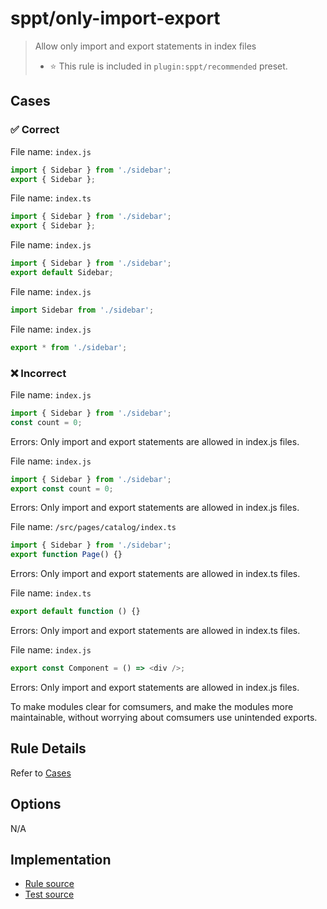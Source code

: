 <!--header-->

# sppt/only-import-export

> Allow only import and export statements in index files
>
> - ⭐️ This rule is included in `plugin:sppt/recommended` preset.

<!--header-->

<!--cases-->

## Cases

### ✅ Correct

File name: `index.js`

```ts
import { Sidebar } from './sidebar';
export { Sidebar };
```

File name: `index.ts`

```ts
import { Sidebar } from './sidebar';
export { Sidebar };
```

File name: `index.js`

```ts
import { Sidebar } from './sidebar';
export default Sidebar;
```

File name: `index.js`

```ts
import Sidebar from './sidebar';
```

File name: `index.js`

```ts
export * from './sidebar';
```

### ❌ Incorrect

File name: `index.js`

```ts
import { Sidebar } from './sidebar';
const count = 0;
```

Errors:
Only import and export statements are allowed in index.js files.

File name: `index.js`

```ts
import { Sidebar } from './sidebar';
export const count = 0;
```

Errors:
Only import and export statements are allowed in index.js files.

File name: `/src/pages/catalog/index.ts`

```ts
import { Sidebar } from './sidebar';
export function Page() {}
```

Errors:
Only import and export statements are allowed in index.ts files.

File name: `index.ts`

```ts
export default function () {}
```

Errors:
Only import and export statements are allowed in index.ts files.

File name: `index.js`

```ts
export const Component = () => <div />;
```

Errors:
Only import and export statements are allowed in index.js files.

<!--cases-->

To make modules clear for comsumers, and make the modules more maintainable, without worrying about comsumers use unintended exports.

## Rule Details

Refer to [Cases](#cases)

## Options

N/A

<!--footer-->

## Implementation

- [Rule source](../../src/rules/only-import-export.ts)
- [Test source](../../tests/rules/only-import-export.ts)
<!--footer-->

